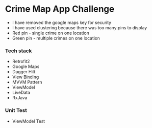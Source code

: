 # Crime Map App Challenge
  - I have removed the google maps key for security
  - I have used clustering because there was too many pins to display
  - Red pin - single crime on one location
  - Green pin - multiple crimes on one location

### Tech stack
  - Retrofit2
  - Google Maps
  - Dagger Hilt
  - View Binding
  - MVVM Pattern
  - ViewModel
  - LiveData
  - RxJava

### Unit Test
  - ViewModel Test
